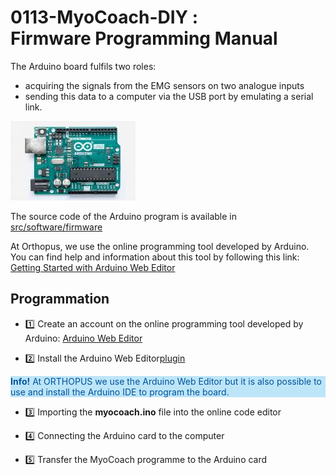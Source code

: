 # 0113-MyoCoach-DIY :<br>Firmware Programming Manual

The Arduino board fulfils two roles:

* acquiring the signals from the EMG sensors on two analogue inputs
* sending this data to a computer via the USB port by emulating a serial link.

![arduino_uno](./assets/arduino_uno.jpg)

The source code of the Arduino program is available in [src/software/firmware](../src/software/firmware)

At Orthopus, we use the online programming tool developed by Arduino. You can find help and information about this tool by following this link:
[Getting Started with Arduino Web Editor](https://create.arduino.cc/projecthub/Arduino_Genuino/getting-started-with-arduino-web-editor-on-various-platforms-4b3e4a?f=1)

## Programmation

* :one: Create an account on the online programming tool developed by Arduino: [Arduino Web Editor](https://create.arduino.cc)

* :two: Install the Arduino Web Editor[plugin](https://create.arduino.cc/getting-started/plugin)

<p style="color: #00529B;background-color: #BDE5F8;">
<b>Info!</b>
At ORTHOPUS we use the Arduino Web Editor but it is also possible to use and install the Arduino IDE to program the board. </p>

* :three: Importing the **myocoach.ino** file into the online code editor

* :four: Connecting the Arduino card to the computer
* :five: Transfer the MyoCoach programme to the Arduino card

